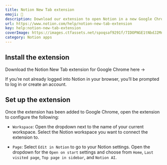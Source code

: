 ```yaml
---
title: Notion New Tab extension
emoji: 📄
description: Download our extension to open Notion in a new Google Chrome tab 📄
url: https://www.notion.com/help/notion-new-tab-extension
key: help:notion-new-tab-extension
coverImage: https://images.ctfassets.net/spoqsaf9291f/7IDOPNGE1tNbdJ2Mn5tLCl/3f710ec42216fe778e3e7ddb8f2a6ab7/Reference_Visuals_Notion_Tab.png
category: Notion apps
---
```


## Install the extension

Download the Notion New Tab extension for Google Chrome here →

If you’re not already logged into Notion in your browser, you’ll be prompted to log in or create an account.

## Set up the extension

Once the extension has been added to Google Chrome, open the extension to configure the following:

* `Workspace`: Open the dropdown next to the name of your current workspace. Select the Notion workspace you want to connect the extension to.

* `Page`: Select `Edit in Notion` to go to your Notion settings. Open the dropdown for the `Open on start` settings and choose from `Home`, `Last visited page`, `Top page in sidebar`, and `Notion AI`.
